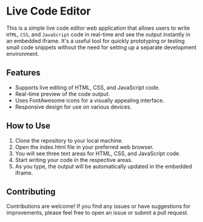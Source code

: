# Live Code Editor

This is a simple live code editor web application that allows users to write `HTML`, `CSS`, and `JavaScript` code in real-time and see the output instantly in an embedded iframe. It's a useful tool for quickly prototyping or testing small code snippets without the need for setting up a separate development environment.

## Features
 - Supports live editing of HTML, CSS, and JavaScript code.
 - Real-time preview of the code output.
 - Uses FontAwesome icons for a visually appealing interface.
 - Responsive design for use on various devices.

## How to Use
 1. Clone the repository to your local machine.
 2. Open the index.html file in your preferred web browser.
 3. You will see three text areas for HTML, CSS, and JavaScript code.
 4. Start writing your code in the respective areas.
 5. As you type, the output will be automatically updated in the embedded iframe.

## Contributing
Contributions are welcome! If you find any issues or have suggestions for improvements, please feel free to open an issue or submit a pull request.
